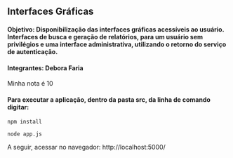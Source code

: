 ## Interfaces Gráficas

#### Objetivo: Disponibilização das interfaces gráficas acessíveis ao usuário. Interfaces de busca e geração de relatórios, para um usuário sem privilégios e uma interface administrativa, utilizando o retorno do serviço de autenticação.

#### Integrantes: Debora Faria 
 Minha nota é 10

#### Para executar a aplicação, dentro da pasta src, da linha de comando digitar:

```console
npm install
```
```console
node app.js
```
A seguir, acessar no navegador: http://localhost:5000/
